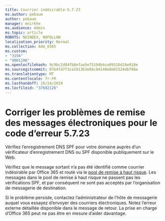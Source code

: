 ```yaml
---
title: Courrier indésirable-5.7.23
ms.author: pebaum
author: pebaum
manager: mnirkhe
ms.audience: Admin
ms.topic: article
ROBOTS: NOINDEX, NOFOLLOW
localization_priority: Normal
ms.collection: Adm_O365
ms.custom:
- "3156"
- "9001196"
ms.openlocfilehash: 9c9bc2d04fb8efaa5e75194b4ca09316d24e018e
ms.sourcegitcommit: 07b47d7f3ca191363e6bc84140e8e01524d6f08e
ms.translationtype: MT
ms.contentlocale: fr-FR
ms.lasthandoff: 10/24/2019
ms.locfileid: "37682126"
---
```

# <a name="fix-email-delivery-issues-for-error-code-5723"></a>Corriger les problèmes de remise des messages électroniques pour le code d’erreur 5.7.23

Vérifiez l’enregistrement DNS SPF pour votre domaine auprès d’un vérificateur d’enregistrement DNS ou SPF disponible publiquement sur le Web.

Vérifiez que le message sortant n’a pas été identifié comme courrier indésirable par Office 365 et routé via le [pool de remise à haut risque](https://docs.microsoft.com/office365/SecurityCompliance/high-risk-delivery-pool-for-outbound-messages). Les messages dans le pool de remise à haut risque ne passent pas les vérifications SPF, et par conséquent ne sont pas acceptés par l’organisation de messagerie de destination.

Si le problème persiste, contactez l’administrateur de l’hôte de messagerie auquel vous essayez d’envoyer des courriers électroniques. Notez l’erreur externe détaillée disponible dans le message de retour.  La prise en charge d’Office 365 peut ne pas être en mesure d’aider davantage.